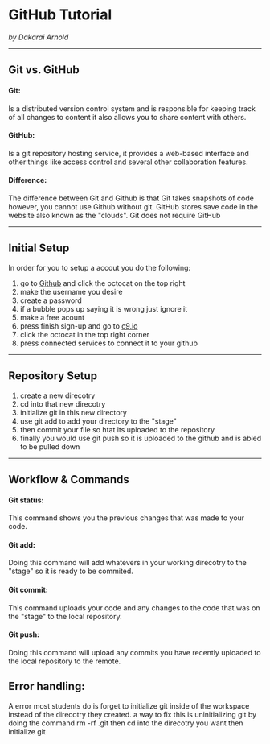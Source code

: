 # GitHub Tutorial

_by Dakarai Arnold_

---
## Git vs. GitHub
#### Git: 
Is a distributed version control system and is responsible for keeping track of all changes to content it also allows you to share content with others.  
#### GitHub:  
Is a git repository hosting service, it provides a web-based interface and other things like access control and several other collaboration features.  
#### Difference:  
The difference between Git and Github is that Git takes snapshots of code however, you cannot use Github without git. GitHub stores save code in the website also known as the "clouds". Git does not require GitHub




---
## Initial Setup  
In order for you to setup a accout you do the following:  
1) go to [Github](github.com) and click the octocat on the top right  ![]()
2) make the username you desire  
3) create a password  
4) if a bubble pops up saying it is wrong just ignore it  
5) make a free acount   
6) press finish sign-up and go to [c9.io](c9.io)  
7) click the octocat in the top right corner  
8) press connected services to connect it to your github  




---
## Repository Setup  
1) create a new direcotry  
2) cd into that new direcotry  
3) initialize git in this new directory  
4) use git add to add your directory to the "stage"  
5) then commit your file so htat its uploaded to the repository  
6) finally you would use git push so it is uploaded to the github and is abled to be pulled down   




---
## Workflow & Commands
#### Git status:
This command shows you the previous changes that was made to your code.  

#### Git add:
Doing this command will add whatevers in your working direcotry to  the "stage" so it is ready to be commited.

#### Git commit:  
This command uploads your code and any changes to the code that was on the "stage" to the local repository.

#### Git push: 
Doing this command will upload any commits you have recently uploaded to the local repository to the remote.  

## Error handling:  
A error most students do is forget to initialize git inside of the workspace instead of the direcotry they created. a way to fix this is uninitializing git by doing the command rm -rf .git then cd into the direcotry you want then initialize git